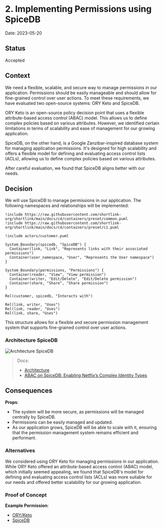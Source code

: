 # 2. Implementing Permissions using SpiceDB

Date: 2023-05-20

## Status

Accepted

## Context

We need a flexible, scalable, and secure way to manage permissions in our application. 
Permissions should be easily manageable and should allow for fine-grained control over user actions. 
To meet these requirements, we have evaluated two open-source systems: ORY Keto and SpiceDB.

ORY Keto is an open-source policy decision point that uses a flexible attribute-based access control (ABAC) model. 
This allows us to define complex policies based on various attributes. 
However, we identified certain limitations in terms of scalability and ease of management for our growing application.

SpiceDB, on the other hand, is a Google Zanzibar-inspired database system for managing application permissions. 
It's designed for high scalability and offers a flexible model for defining and evaluating access control lists (ACLs), 
allowing us to define complex policies based on various attributes. 

After careful evaluation, we found that SpiceDB aligns better with our needs.

## Decision

We will use SpiceDB to manage permissions in our application. The following namespaces and
relationships will be implemented:

```plantuml
!include https://raw.githubusercontent.com/shortlink-org/shortlink/main/docs/c4/containers/preset/common.puml
!include https://raw.githubusercontent.com/shortlink-org/shortlink/main/docs/c4/containers/preset/c1.puml

!include actors/customer.puml

System_Boundary(spicedb, "SpiceDB") {
  Container(link, "Link", "Represents links with their associated permissions")
  Container(user_namespace, "User", "Represents the User namespace")
}

System_Boundary(permissions, "Permissions") {
  Container(reader, "View", "View permission")
  Container(writer, "Edit/Delete", "Edit/Delete permission")
  Container(share, "Share", "Share permission")
}

Rel(customer, spicedb, "Interacts with")

Rel(link, writer, "Uses")
Rel(link, reader, "Uses")
Rel(link, share, "Uses")
```

This structure allows for a flexible and secure permission management system that supports 
fine-grained control over user actions.

### Architecture SpiceDB

![Architecture SpiceDB](https://authzed.com/docs/assets/images/arch-b08d49b895f89454b2dff988c77e34a0.svg)

> Docs:
> - [Architecture](https://authzed.com/blog/spicedb-architecture)
> - [ABAC on SpiceDB: Enabling Netflix’s Complex Identity Types](https://authzed.com/blog/abac-on-spicedb-enabling-netflix-complex-identity-types)

## Consequences

**Props**:

- The system will be more secure, as permissions will be managed centrally by SpiceDB.
- Permissions can be easily managed and updated.
- As our application grows, SpiceDB will be able to scale with it, ensuring that the permission
  management system remains efficient and performant.

### Alternatives

We considered using ORY Keto for managing permissions in our application. 
While ORY Keto offered an attribute-based access control (ABAC) model, 
which initially seemed appealing, we found that SpiceDB's model 
for defining and evaluating access control lists (ACLs) was more suitable 
for our needs and offered better scalability for our growing application.

### Proof of Concept

**Example Permission**:

- [ORY/Keto](./proof/ADR-0002/permissions/permissions-v1.ts)
- [SpiceDB](./proof/ADR-0002/permissions/permissions-v1.zed)
